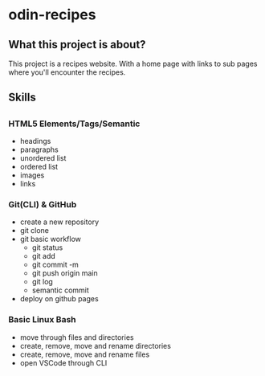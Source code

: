 <h1>odin-recipes</h1>
  <h2>What this project is about?</h2>
    <p>This project is a recipes website. With a home page with links to sub pages where you'll encounter the recipes.</p>
  <h2>Skills<h2>
    <h3>HTML5 Elements/Tags/Semantic</h3>
      <ul>
        <li>headings</li>
        <li>paragraphs</li>
        <li>unordered list</li>
        <li>ordered list</li> 
        <li>images</li> 
        <li>links</li> 
      </ul>
    <h3>Git(CLI) & GitHub</h3>
      <ul>
        <li>create a new repository</li>
        <li>git clone</li>
        <li>git basic workflow
        <ul>
          <li>git status</li>
          <li>git add</li> 
          <li>git commit -m</li> 
          <li>git push origin main</li>
          <li>git log</li>
          <li>semantic commit</li>
          </ul>
        </li>
        <li>deploy on github pages</li>
      </ul>
    <h3>Basic Linux Bash</h3>
      <ul>
        <li>move through files and directories</li>
        <li>create, remove, move and rename directories</li>
        <li>create, remove, move and rename files</li>
        <li>open VSCode through CLI</li>
      </ul>
